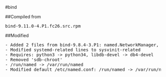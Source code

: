 #bind

##Compiled from
<pre>bind-9.11.0-4.P1.fc26.src.rpm</pre>

##Modified
<pre>
- Added 2 files from bind-9.8.4-3.P1: named.NetworkManager, named.init
- Modified systemd-related lines to sysvinit-related
- Requires: python3 -> python34, libdb-devel -> db4-devel
- Removed 'sdb-chroot'
- /run/named -> /var/run/named
- Modified default /etc/named.conf: /run/named -> /var/run/named, comments out the 'crypto-policies' line.
</pre>
